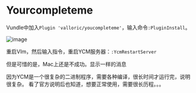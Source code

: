 # Yourcompleteme

Vundle中加入`Plugin 'valloric/youcompleteme'`，输入命令`:PluginInstall`。

![image](https://user-images.githubusercontent.com/14041622/49028010-67b7d480-f1dc-11e8-9823-22dd1622639f.png)

重启VIm，然后输入指令，重启YCM服务器：`:YcmRestartServer`

但是可惜的是，Mac上还是不成功。显示一样的消息

因为YCM是一个很复杂的二进制程序，需要各种编译，很长时间才运行完，说明很复杂。
看了官方说明后也知道，想要正常使用，需要很长历程。。。
